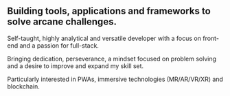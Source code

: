 ## Building tools, applications and frameworks to solve arcane challenges.

Self-taught, highly analytical and versatile developer with a focus on front-end and a passion for full-stack.

Bringing dedication, perseverance, a mindset focused on problem solving and a desire to improve and expand my skill set.

Particularly interested in PWAs, immersive technologies (MR/AR/VR/XR) and blockchain.
